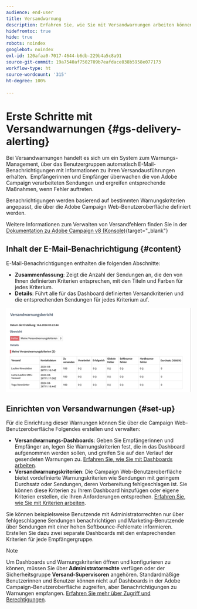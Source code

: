 ```yaml
---
audience: end-user
title: Versandwarnung
description: Erfahren Sie, wie Sie mit Versandwarnungen arbeiten können.
hidefromtoc: true
hide: true
robots: noindex
googlebot: noindex
exl-id: 120afaa0-7017-4644-b6db-229b4a5c8a91
source-git-commit: 19a7540af7502709b7eafdace038b5958e077173
workflow-type: ht
source-wordcount: '315'
ht-degree: 100%

---
```


# Erste Schritte mit Versandwarnungen {#gs-delivery-alerting}

Bei Versandwarnungen handelt es sich um ein System zum Warnungs-Management, über das Benutzergruppen automatisch E-Mail-Benachrichtigungen mit Informationen zu ihren Versandausführungen erhalten.  Empfängerinnen und Empfänger überwachen die von Adobe Campaign verarbeiteten Sendungen und ergreifen entsprechende Maßnahmen, wenn Fehler auftreten.

Benachrichtigungen werden basierend auf bestimmten Warnungskriterien angepasst, die über die Adobe Campaign Web-Benutzeroberfläche definiert werden.

Weitere Informationen zum Verwalten von Versandfehlern finden Sie in der [Dokumentation zu Adobe Campaign v8 (Konsole)](https://experienceleague.adobe.com/de/docs/campaign/campaign-v8/send/failures/delivery-failures#send){target="_blank"}

## Inhalt der E-Mail-Benachrichtigung {#content}

E-Mail-Benachrichtigungen enthalten die folgenden Abschnitte:

* **Zusammenfassung**: Zeigt die Anzahl der Sendungen an, die den von Ihnen definierten Kriterien entsprechen, mit den Titeln und Farben für jedes Kriterium.
* **Details**: Führt alle für das Dashboard definierten Versandkriterien und die entsprechenden Sendungen für jedes Kriterium auf.

![Beschreibung: Dieser Screenshot zeigt das Layout der E-Mail-Benachrichtigung, einschließlich der Abschnitte „Zusammenfassung“ und „Details“.](assets/alerting-email.png)

## Einrichten von Versandwarnungen {#set-up}

Für die Einrichtung dieser Warnungen können Sie über die Campaign Web-Benutzeroberfläche Folgendes erstellen und verwalten:

* **Versandwarnungs-Dashboards**: Geben Sie Empfängerinnen und Empfänger an, legen Sie Warnungskriterien fest, die in das Dashboard aufgenommen werden sollen, und greifen Sie auf den Verlauf der gesendeten Warnungen zu. [Erfahren Sie, wie Sie mit Dashboards arbeiten](../msg/delivery-alerting-dashboards.md).
* **Versandwarnungskriterien**: Die Campaign Web-Benutzeroberfläche bietet vordefinierte Warnungskriterien wie Sendungen mit geringem Durchsatz oder Sendungen, deren Vorbereitung fehlgeschlagen ist. Sie können diese Kriterien zu Ihrem Dashboard hinzufügen oder eigene Kriterien erstellen, die Ihren Anforderungen entsprechen. [Erfahren Sie, wie Sie mit Kriterien arbeiten](../msg/delivery-alerting-criteria.md).

Sie können beispielsweise Benutzende mit Administratorrechten nur über fehlgeschlagene Sendungen benachrichtigen und Marketing-Benutzende über Sendungen mit einer hohen Softbounce-Fehlerrate informieren. Erstellen Sie dazu zwei separate Dashboards mit den entsprechenden Kriterien für jede Empfängergruppe.

>[!NOTE]
>
>Um Dashboards und Warnungskriterien öffnen und konfigurieren zu können, müssen Sie über **Administratorrechte** verfügen oder der Sicherheitsgruppe **Versand-Supervisoren** angehören. Standardmäßige Benutzerinnen und Benutzer können nicht auf Dashboards in der Adobe Campaign-Benutzeroberfläche zugreifen, aber Benachrichtigungen zu Warnungen empfangen. [Erfahren Sie mehr über Zugriff und Berechtigungen](../get-started/permissions.md).